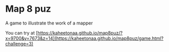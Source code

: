 # Map 8 puz
A game to illustrate the work of a mapper

You can try at [https://kaheetonaa.github.io/map8puz/?x=9700&y=7673&z=14](https://kaheetonaa.github.io/map8puz/game.html?challenge=3)
